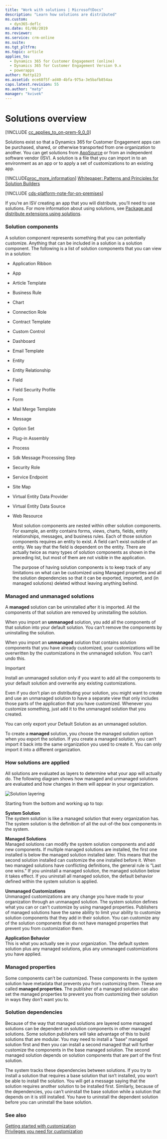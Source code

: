 ```yaml
---
title: "Work with solutions | MicrosoftDocs"
description: "Learn how solutions are distributed"
ms.custom: 
  - dyn365-deflc
ms.date: 01/08/2019
ms.reviewer: 
ms.service: crm-online
ms.suite: 
ms.tgt_pltfrm: 
ms.topic: article
applies_to: 
  - Dynamics 365 for Customer Engagement (online)
  - Dynamics 365 for Customer Engagement Version 9.x
  - powerapps
author: Mattp123
ms.assetid: ece68f5f-ad40-4bfa-975a-3e5bafb854aa
caps.latest.revision: 55
ms.author: "matp"
manager: "kvivek"
---
```


<a name="BKMK_Solutions"></a>   
# Solutions overview  

[!INCLUDE [cc_applies_to_on-prem-9_0_0](../includes/cc_applies_to_on-prem-9_0_0.md)]

 Solutions exist so that a Dynamics 365 for Customer Engagement apps can be purchased, shared, or otherwise transported from one organization to another. You can get solutions from [AppSource](https://appsource.microsoft.com/) or from an independent software vendor (ISV). A solution is a file that you can import in to an environment as an app or to apply a set of customizations to an existing app.  
  
 [!INCLUDE[proc_more_information](../includes/proc-more-information.md)] [Whitepaper: Patterns and Principles for Solution Builders](http://go.microsoft.com/fwlink/p/?LinkID=533946)  
  
[!INCLUDE [cds-platform-note-for-on-premises](../includes/cds-platform-note-for-on-premises.md)]

If you’re an ISV creating an app that you will distribute, you’ll need to use solutions. For more information about using solutions, see [Package and distribute extensions using solutions](../developer/package-distribute-extensions-use-solutions.md).  
  

<a name="BKMK_SolutionComponents"></a>   
### Solution components  
 A solution component represents something that you can potentially customize. Anything that can be included in a solution is a solution component. The following is a list of solution components that you can view in a solution:  
  
- Application Ribbon  

- App 
  
- Article Template  
  
- Business Rule  
  
- Chart  
  
- Connection Role  
  
- Contract Template  
 
- Custom Control
  
- Dashboard  
  
- Email Template  
  
- Entity  
  
- Entity Relationship  
  
- Field  
  
- Field Security Profile  
  
- Form  
  
- Mail Merge Template  
  
- Message  
  
- Option Set  
  
- Plug-in Assembly  
  
- Process  
  
- Sdk Message Processing Step  
  
- Security Role  
  
- Service Endpoint  
  
- Site Map  

- Virtual Entity Data Provider

- Virtual Entity Data Source
  
- Web Resource  
  
  Most solution components are nested within other solution components. For example, an entity contains forms, views, charts, fields, entity relationships, messages, and business rules. Each of those solution components requires an entity to exist. A field can’t exist outside of an entity. We say that the field is dependent on the entity. There are actually twice as many types of solution components as shown in the preceding list, but most of them are not visible in the application.  
  
  The purpose of having solution components is to keep track of any limitations on what can be customized using Managed properties and all the solution dependencies so that it can be exported, imported, and (in managed solutions) deleted without leaving anything behind.  
  
<a name="BKMK_ManagedAndUnmanagedSolutions"></a>   
### Managed and unmanaged solutions  
 A **managed** solution can be uninstalled after it is imported. All the components of that solution are removed by uninstalling the solution.  
  
 When you import an **unmanaged** solution, you add all the components of that solution into your default solution. You can’t remove the components by uninstalling the solution.  
  
 When you import an **unmanaged** solution that contains solution components that you have already customized, your customizations will be overwritten by the customizations in the unmanaged solution. You can’t undo this.  
  
> [!IMPORTANT]
>  Install an unmanaged solution only if you want to add all the components to your default solution and overwrite any existing customizations.  
  
 Even if you don’t plan on distributing your solution, you might want to create and use an unmanaged solution to have a separate view that only includes those parts of the application that you have customized. Whenever you customize something, just add it to the unmanaged solution that you created.  
  
 You can only export your Default Solution as an unmanaged solution.  
  
 To create a **managed** solution, you choose the managed solution option when you export the solution. If you create a managed solution, you can’t import it back into the same organization you used to create it. You can only import it into a different organization.  
  
<a name="BKMK_HowSolutionsAreApplied"></a>   
### How solutions are applied  
 All solutions are evaluated as layers to determine what your app will actually do. The following diagram shows how managed and unmanaged solutions are evaluated and how changes in them will appear in your organization.  
  
 ![Solution layering](../customize/media/solution-layering.png "Solution layering")  
  
 Starting from the bottom and working up to top:  
  
 **System Solution**  
 The system solution is like a managed solution that every organization has. The system solution is the definition of all the out-of-the box components in the system.  
  
 **Managed Solutions**  
 Managed solutions can modify the system solution components and add new components. If multiple managed solutions are installed, the first one installed is below the managed solution installed later. This means that the second solution installed can customize the one installed before it. When two managed solutions have conflicting definitions, the general rule is “Last one wins." If you uninstall a managed solution, the managed solution below it takes effect. If you uninstall all managed solution, the default behavior defined within the system solution is applied.  
  
 **Unmanaged Customizations**  
 Unmanaged customizations are any change you have made to your organization through an unmanaged solution. The system solution defines what you can or can't customize by using managed properties. Publishers of managed solutions have the same ability to limit your ability to customize solution components that they add in their solution. You can customize any of the solution components that do not have managed properties that prevent you from customization them.  
  
 **Application Behavior**  
 This is what you actually see in your organization. The default system solution plus any managed solutions, plus any unmanaged customizations you have applied.  
  
<a name="BKMK_ManagedProperties"></a>   
### Managed properties  
 Some components can’t be customized. These components in the system solution have metadata that prevents you from customizing them. These are called **managed properties**. The publisher of a managed solution can also set the managed properties to prevent you from customizing their solution in ways they don’t want you to.  
  
<a name="BKMK_Dependencies"></a>   
### Solution dependencies  
 Because of the way that managed solutions are layered some managed solutions can be dependent on solution components in other managed solutions. Some solution publishers will take advantage of this to build solutions that are modular. You may need to install a “base” managed solution first and then you can install a second managed that will further customize the components in the base managed solution. The second managed solution depends on solution components that are part of the first solution.  
  
 The system tracks these dependencies between solutions. If you try to install a solution that requires a base solution that isn’t installed, you won’t be able to install the solution. You will get a message saying that the solution requires another solution to be installed first. Similarly, because of the dependencies, you can’t uninstall the base solution while a solution that depends on it is still installed. You have to uninstall the dependent solution before you can uninstall the base solution.  
  
### See also  
 [Getting started with customization](../customize/getting-started-customization.md)   
 [Privileges you need for customization](../customize/privileges-required-customization.md)   
 
